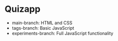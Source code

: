# Quizapp

- main-branch: HTML and CSS
- tags-branch: Basic JavaScript
- experiments-branch: Full JavaScript functionality
